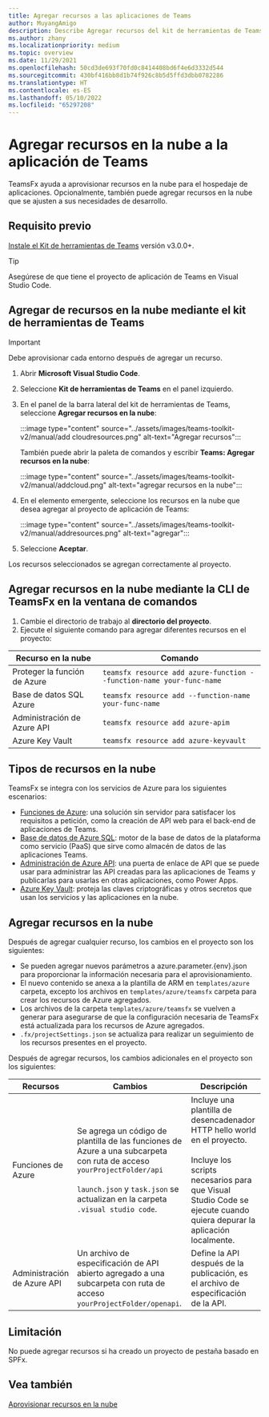 ```yaml
---
title: Agregar recursos a las aplicaciones de Teams
author: MuyangAmigo
description: Describe Agregar recursos del kit de herramientas de Teams
ms.author: zhany
ms.localizationpriority: medium
ms.topic: overview
ms.date: 11/29/2021
ms.openlocfilehash: 50cd3de693f70fd0c8414408bd6f4e6d3332d544
ms.sourcegitcommit: 430bf416bb8d1b74f926c8b5d5ffd3dbb0782286
ms.translationtype: HT
ms.contentlocale: es-ES
ms.lasthandoff: 05/10/2022
ms.locfileid: "65297208"
---
```

# <a name="add-cloud-resources-to-your-teams-app"></a>Agregar recursos en la nube a la aplicación de Teams

TeamsFx ayuda a aprovisionar recursos en la nube para el hospedaje de aplicaciones. Opcionalmente, también puede agregar recursos en la nube que se ajusten a sus necesidades de desarrollo.

## <a name="prerequisite"></a>Requisito previo

[Instale el Kit de herramientas de Teams](https://marketplace.visualstudio.com/items?itemName=TeamsDevApp.ms-teams-vscode-extension) versión v3.0.0+.

> [!TIP]
> Asegúrese de que tiene el proyecto de aplicación de Teams en Visual Studio Code.

## <a name="add-cloud-resources-using-teams-toolkit"></a>Agregar de recursos en la nube mediante el kit de herramientas de Teams

> [!IMPORTANT]
> Debe aprovisionar cada entorno después de agregar un recurso.

1. Abrir **Microsoft Visual Studio Code**.
1. Seleccione **Kit de herramientas de Teams** en el panel izquierdo.
1. En el panel de la barra lateral del kit de herramientas de Teams, seleccione **Agregar recursos en la nube**:

    :::image type="content" source="../assets/images/teams-toolkit-v2/manual/add cloudresources.png" alt-text="Agregar recursos":::

   También puede abrir la paleta de comandos y escribir **Teams: Agregar recursos en la nube**:

    :::image type="content" source="../assets/images/teams-toolkit-v2/manual/addcloud.png" alt-text="agregar recursos en la nube":::

1. En el elemento emergente, seleccione los recursos en la nube que desea agregar al proyecto de aplicación de Teams:

     :::image type="content" source="../assets/images/teams-toolkit-v2/manual/addresources.png" alt-text="agregar":::

1. Seleccione **Aceptar**.

Los recursos seleccionados se agregan correctamente al proyecto.

## <a name="add-cloud-resources-using-teamsfx-cli-in-command-window"></a>Agregar recursos en la nube mediante la CLI de TeamsFx en la ventana de comandos

1. Cambie el directorio de trabajo al **directorio del proyecto**.
1. Ejecute el siguiente comando para agregar diferentes recursos en el proyecto:

|Recurso en la nube|Comando|
|---------------|----------|
| Proteger la función de Azure|`teamsfx resource add azure-function --function-name your-func-name`|
| Base de datos SQL Azure|`teamsfx resource add --function-name your-func-name`|
| Administración de Azure API|`teamsfx resource add azure-apim`|
| Azure Key Vault|`teamsfx resource add azure-keyvault`|

## <a name="types-of-cloud-resources"></a>Tipos de recursos en la nube

TeamsFx se integra con los servicios de Azure para los siguientes escenarios:

- [Funciones de Azure](/azure/azure-functions/functions-overview): una solución sin servidor para satisfacer los requisitos a petición, como la creación de API web para el back-end de aplicaciones de Teams.
- [Base de datos de Azure SQL](/azure/azure-sql/database/sql-database-paas-overview): motor de la base de datos de la plataforma como servicio (PaaS) que sirve como almacén de datos de las aplicaciones Teams.
- [Administración de Azure API](deploy.md): una puerta de enlace de API que se puede usar para administrar las API creadas para las aplicaciones de Teams y publicarlas para usarlas en otras aplicaciones, como Power Apps.
- [Azure Key Vault](/azure/key-vault/general/overview): proteja las claves criptográficas y otros secretos que usan los servicios y las aplicaciones en la nube.

## <a name="add-cloud-resources"></a>Agregar recursos en la nube

Después de agregar cualquier recurso, los cambios en el proyecto son los siguientes:

- Se pueden agregar nuevos parámetros a azure.parameter.{env}.json para proporcionar la información necesaria para el aprovisionamiento.
- El nuevo contenido se anexa a la plantilla de ARM en `templates/azure` carpeta, excepto los archivos en `templates/azure/teamsfx` carpeta para crear los recursos de Azure agregados.
- Los archivos de la carpeta `templates/azure/teamsfx` se vuelven a generar para asegurarse de que la configuración necesaria de TeamsFx está actualizada para los recursos de Azure agregados.
- `.fx/projectSettings.json` se actualiza para realizar un seguimiento de los recursos presentes en el proyecto.

Después de agregar recursos, los cambios adicionales en el proyecto son los siguientes:

|Recursos|Cambios|Descripción|
|---------------|---------------|-----------------------------|
|Funciones de Azure|Se agrega un código de plantilla de las funciones de Azure a una subcarpeta con ruta de acceso `yourProjectFolder/api`</br></br>`launch.json` y `task.json` se actualizan en la carpeta `.visual studio code`.| Incluye una plantilla de desencadenador HTTP hello world en el proyecto.</br></br> Incluye los scripts necesarios para que Visual Studio Code se ejecute cuando quiera depurar la aplicación localmente.|
|Administración de Azure API|Un archivo de especificación de API abierto agregado a una subcarpeta con ruta de acceso `yourProjectFolder/openapi`.|Define la API después de la publicación, es el archivo de especificación de la API.|

## <a name="limitation"></a>Limitación

No puede agregar recursos si ha creado un proyecto de pestaña basado en SPFx.

## <a name="see-also"></a>Vea también

[Aprovisionar recursos en la nube](provision.md)

